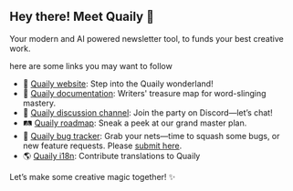 ## Hey there! Meet Quaily 👋

Your modern and AI powered newsletter tool, to funds your best creative work.

here are some links you may want to follow

- 🧙 [Quaily website](https://quaily.com): Step into the Quaily wonderland!
- 📑 [Quaily documentation](https://docs.quaily.com): Writers' treasure map for word-slinging mastery.
- 💬 [Quaily discussion channel](https://discord.gg/VRP27AhMKm): Join the party on Discord—let’s chat!
- 🛤️ [Quaily roadmap](https://github.com/quailyquaily/roadmap): Sneak a peek at our grand master plan.
- 🐞 [Quaily bug tracker](https://github.com/orgs/quailyquaily/projects/2): Grab your nets—time to squash some bugs, or new feature requests. Please [submit here](https://github.com/quailyquaily/roadmap/issues).
- 🌎 [Quaily i18n](https://github.com/quailyquaily/quaily-i18n): Contribute translations to Quaily

Let’s make some creative magic together! ✨
